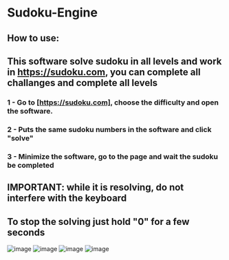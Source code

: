 # Sudoku-Engine
## How to use:
## This software solve sudoku in all levels and work in https://sudoku.com, you can complete all challanges and complete all levels
### 1 - Go to [https://sudoku.com], choose the difficulty and open the software.
### 2 - Puts the same sudoku numbers in the software and click "solve"
### 3 - Minimize the software, go to the page and wait the sudoku be completed
## IMPORTANT: while it is resolving, do not interfere with the keyboard
## To stop the solving just hold "0" for a few seconds

![image](https://github.com/goodeny/Sudoku-Engine/assets/32174827/7a66095f-b56c-4380-b022-14d77ed7cd27)
![image](https://github.com/goodeny/Sudoku-Engine/assets/32174827/7b58505b-3bf0-472d-8a16-53e029fb64de)
![image](https://github.com/goodeny/Sudoku-Engine/assets/32174827/6f993f59-a694-4bf9-8041-3739c878e981)
![image](https://github.com/goodeny/Sudoku-Engine/assets/32174827/d8cfbc96-e275-4f4d-8d2f-2e263337a21e)







